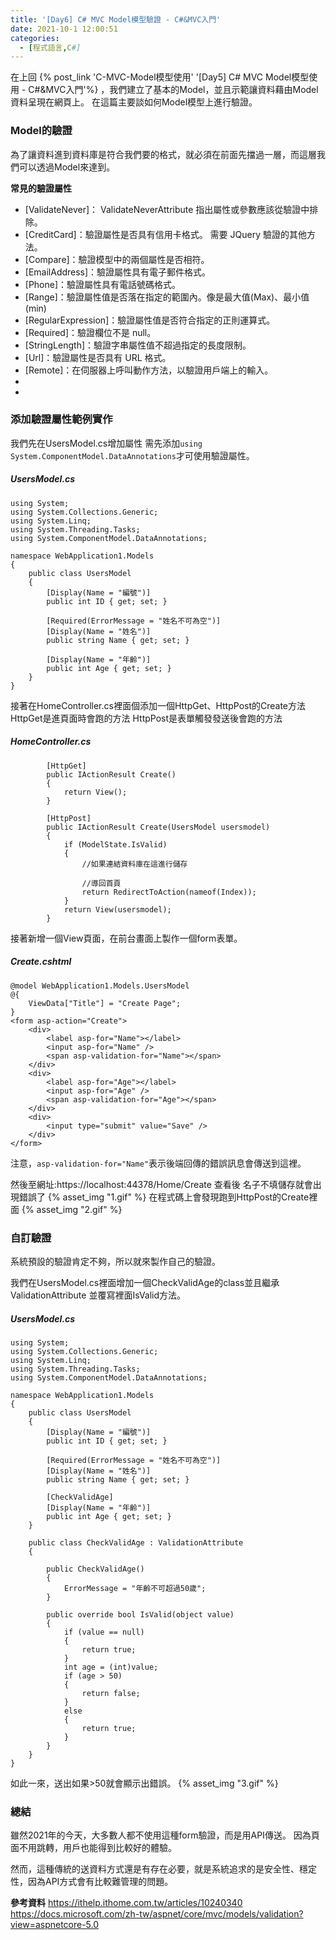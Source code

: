 ```yaml
---
title: '[Day6] C# MVC Model模型驗證 - C#&MVC入門'
date: 2021-10-1 12:00:51
categories:
  - [程式語言,C#]
---
```

在上回 {% post_link 'C-MVC-Model模型使用' '[Day5] C# MVC Model模型使用 - C#&MVC入門'%}  ，我們建立了基本的Model，並且示範讓資料藉由Model資料呈現在網頁上。
在這篇主要談如何Model模型上進行驗證。

### Model的驗證
為了讓資料進到資料庫是符合我們要的格式，就必須在前面先擋過一層，而這層我們可以透過Model來達到。

**常見的驗證屬性**
+ [ValidateNever]： ValidateNeverAttribute 指出屬性或參數應該從驗證中排除。
+ [CreditCard]：驗證屬性是否具有信用卡格式。 需要 JQuery 驗證的其他方法。
+ [Compare]：驗證模型中的兩個屬性是否相符。
+ [EmailAddress]：驗證屬性具有電子郵件格式。
+ [Phone]：驗證屬性具有電話號碼格式。
+ [Range]：驗證屬性值是否落在指定的範圍內。像是最大值(Max)、最小值(min)
+ [RegularExpression]：驗證屬性值是否符合指定的正則運算式。
+ [Required]：驗證欄位不是 null。 
+ [StringLength]：驗證字串屬性值不超過指定的長度限制。
+ [Url]：驗證屬性是否具有 URL 格式。
+ [Remote]：在伺服器上呼叫動作方法，以驗證用戶端上的輸入。
+ [Display]:顯示名稱為
+ [DataType]:資料型別

### 添加驗證屬性範例實作
我們先在UsersModel.cs增加屬性
需先添加<code>using System.ComponentModel.DataAnnotations</code>才可使用驗證屬性。

##### UsersModel.cs

```
using System;
using System.Collections.Generic;
using System.Linq;
using System.Threading.Tasks;
using System.ComponentModel.DataAnnotations;

namespace WebApplication1.Models
{
    public class UsersModel
    {
        [Display(Name = "編號")]
        public int ID { get; set; }

        [Required(ErrorMessage = "姓名不可為空")]
        [Display(Name = "姓名")]
        public string Name { get; set; }

        [Display(Name = "年齡")]
        public int Age { get; set; }
    }
}
```
接著在HomeController.cs裡面個添加一個HttpGet、HttpPost的Create方法
HttpGet是進頁面時會跑的方法
HttpPost是表單觸發發送後會跑的方法
##### HomeController.cs
```
        [HttpGet]
        public IActionResult Create()
        {
            return View();
        }

        [HttpPost]
        public IActionResult Create(UsersModel usersmodel)
        {
            if (ModelState.IsValid)
            {
                //如果連結資料庫在這進行儲存

                //導回首頁
                return RedirectToAction(nameof(Index));
            }
            return View(usersmodel);
        }
```

接著新增一個View頁面，在前台畫面上製作一個form表單。
##### Create.cshtml
```
@model WebApplication1.Models.UsersModel
@{
    ViewData["Title"] = "Create Page";
}
<form asp-action="Create">
    <div>
        <label asp-for="Name"></label>
        <input asp-for="Name" />
        <span asp-validation-for="Name"></span>
    </div>
    <div>
        <label asp-for="Age"></label>
        <input asp-for="Age" />
        <span asp-validation-for="Age"></span>
    </div>
    <div>
        <input type="submit" value="Save" />
    </div>
</form>
```

注意，<code>asp-validation-for="Name"</code>表示後端回傳的錯誤訊息會傳送到這裡。


然後至網址:https://localhost:44378/Home/Create 查看後
名子不填儲存就會出現錯誤了
{% asset_img "1.gif" %}
在程式碼上會發現跑到HttpPost的Create裡面
{% asset_img "2.gif" %}

### 自訂驗證
系統預設的驗證肯定不夠，所以就來製作自己的驗證。

我們在UsersModel.cs裡面增加一個CheckValidAge的class並且繼承ValidationAttribute
並覆寫裡面IsValid方法。

##### UsersModel.cs
```
using System;
using System.Collections.Generic;
using System.Linq;
using System.Threading.Tasks;
using System.ComponentModel.DataAnnotations;

namespace WebApplication1.Models
{
    public class UsersModel
    {
        [Display(Name = "編號")]
        public int ID { get; set; }

        [Required(ErrorMessage = "姓名不可為空")]
        [Display(Name = "姓名")]
        public string Name { get; set; }

        [CheckValidAge]
        [Display(Name = "年齡")]
        public int Age { get; set; }
    }

    public class CheckValidAge : ValidationAttribute
    {

        public CheckValidAge()
        {
            ErrorMessage = "年齡不可超過50歲";
        }

        public override bool IsValid(object value)
        {
            if (value == null)
            {
                return true;
            }
            int age = (int)value;
            if (age > 50)
            {
                return false;
            }
            else
            {
                return true;
            }
        }
    }
}

```
如此一來，送出如果>50就會顯示出錯誤。
{% asset_img "3.gif" %}


### 總結
雖然2021年的今天，大多數人都不使用這種form驗證，而是用API傳送。
因為頁面不用跳轉，用戶也能得到比較好的體驗。

然而，這種傳統的送資料方式還是有存在必要，就是系統追求的是安全性、穩定性，因為API方式會有比較難管理的問題。

**參考資料**
https://ithelp.ithome.com.tw/articles/10240340
https://docs.microsoft.com/zh-tw/aspnet/core/mvc/models/validation?view=aspnetcore-5.0


